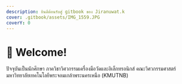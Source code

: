 ```yaml
---
description: ยินดีต้อนรับสู่ gitbook ของ Jiranuwat.k
cover: .gitbook/assets/IMG_1559.JPG
coverY: 0
---
```


# 👋 Welcome!

ปัจจุบันเป็นนักศึกษา ภาควิชาวิศวกรรมเครื่องมือวัดและอิเล็กทรอนิกส์ คณะวิศวกรรมศาสตร์ มหาวิทยาลัยเทคโนโลยีพระจอมเกล้าพระนครเหนือ (KMUTNB)
